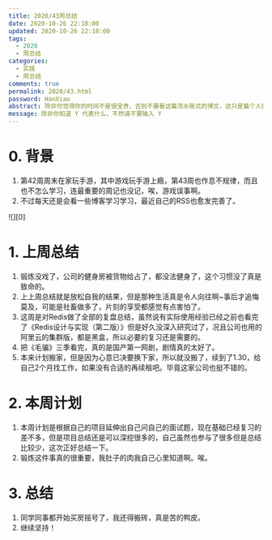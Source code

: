 ```yaml
---
title: 2020/43周总结
date: 2020-10-26 22:18:00
updated: 2020-10-26 22:18:00
tags:
  - 2020
  - 周总结
categories: 
  - 实践
  - 周总结
comments: true
permalink: 2020/43.html  
password: HanXiao
abstract: 除非你觉得你的时间不是很宝贵，否则不要看这篇流水账式的博文，这只是篇个人的工作的学习一个总结而已，没有包含任何的技术细节
message: 除非你知道 Y 代表什么，不然请不要输入 Y
---
```



# 0. 背景

1. 第42周周末在家玩手游，其中游戏玩手游上瘾，第43周也作息不规律，而且也不怎么学习，连最重要的周记也没记，唉，游戏误事啊。
2. 不过每天还是会看一些博客学习学习，最近自己的RSS也愈发完善了。

<!--more-->

![][0]

# 1. 上周总结

1. 锻炼没戏了，公司的健身房被货物给占了，都没法健身了，这个习惯没了真是致命的。
2. 上上周总结就是放松自我的结果，但是那种生活真是令人向往啊~事后才追悔莫及，可能是社畜做多了，片刻的享受都感觉有点害怕了。
3. 这周是对Redis做了全部的复盘总结，虽然说有实际使用经验已经之前也看完了《Redis设计与实现（第二版）》但是好久没深入研究过了，况且公司也用的阿里云的集群版，都是黑盒，所以必要的复习还是需要的。
4. 把《毛骗》三季看完，真的是国产第一网剧，剧情真的太好了。
5. 本来计划搬家，但是因为心意已决要换下家，所以就没搬了，续到了1.30，给自己2个月找工作，如果没有合适的再续租吧。毕竟这家公司也挺不错的。

# 2. 本周计划

1. 本周计划是根据自己的项目延伸出自己问自己的面试题，现在基础已经复习的差不多，但是项目总结还是可以深挖很多的，自己虽然也参与了很多但是总结比较少，这次正好总结一下。
2. 锻炼这件事真的很重要，我肚子的肉我自己心里知道啊。唉。

# 3. 总结

1. 同学同事都开始买房摇号了，我还得搬砖，真是苦的鸭皮。
2. 继续坚持！

[1]: https://leran2deeplearnjavawebtech.oss-cn-beijing.aliyuncs.com/background/2020-10-26%E6%AF%9B%E9%AA%97.png